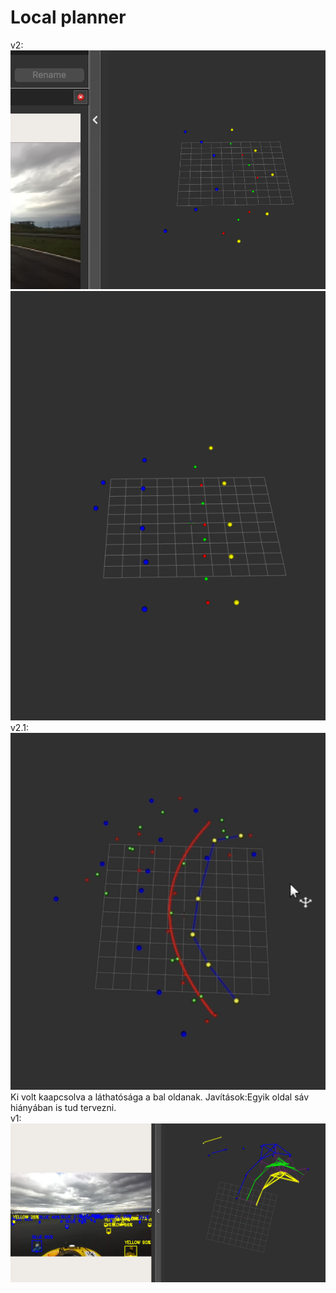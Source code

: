 # Local planner
v2:
![alt text](a.png)
![alt text](b.png)
v2.1:
![alt text](e.png)
Ki volt kaapcsolva a láthatósága a bal oldanak.
Javítások:Egyik oldal sáv hiányában is tud tervezni.   
v1:
![alt text](c.png)